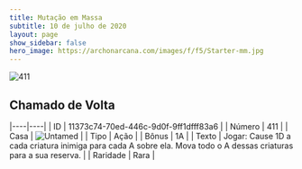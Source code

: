 ```yaml
---
title: Mutação em Massa
subtitle: 10 de julho de 2020
layout: page
show_sidebar: false
hero_image: https://archonarcana.com/images/f/f5/Starter-mm.jpg
---
```


![411](https://cdn.keyforgegame.com/media/card_front/pt/479_411_XXH795WXQ6J6_pt.png)

## Chamado de Volta

|----|----|
| ID | 11373c74-70ed-446c-9d0f-9ff1dfff83a6 |
| Número | 411 |
| Casa | ![Untamed](https://archonarcana.com/images/thumb/b/bd/Untamed.png/22px-Untamed.png "Indomados") |
| Tipo | Ação |
| Bônus | 1A |
| Texto | Jogar: Cause 1D a cada criatura inimiga para cada A sobre ela. Mova todo o A dessas criaturas para a sua reserva. |
| Raridade | Rara |
